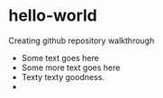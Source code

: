 hello-world
===========

Creating github repository walkthrough

* Some text goes here
* Some more text goes here
* Texty texty goodness.
*
